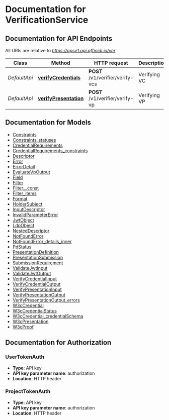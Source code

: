 # Documentation for VerificationService

<a name="documentation-for-api-endpoints"></a>

## Documentation for API Endpoints

All URIs are relative to *https://apse1.api.affinidi.io/ver*

| Class        | Method                                                          | HTTP request                     | Description  |
| ------------ | --------------------------------------------------------------- | -------------------------------- | ------------ |
| _DefaultApi_ | [**verifyCredentials**](Apis/DefaultApi.md#verifycredentials)   | **POST** /v1/verifier/verify-vcs | Verifying VC |
| _DefaultApi_ | [**verifyPresentation**](Apis/DefaultApi.md#verifypresentation) | **POST** /v1/verifier/verify-vp  | Verifying VP |

<a name="documentation-for-models"></a>

## Documentation for Models

- [Constraints](./Models/Constraints.md)
- [Constraints_statuses](./Models/Constraints_statuses.md)
- [CredentialRequirements](./Models/CredentialRequirements.md)
- [CredentialRequirements_constraints](./Models/CredentialRequirements_constraints.md)
- [Descriptor](./Models/Descriptor.md)
- [Error](./Models/Error.md)
- [ErrorDetail](./Models/ErrorDetail.md)
- [EvaluateVpOutput](./Models/EvaluateVpOutput.md)
- [Field](./Models/Field.md)
- [Filter](./Models/Filter.md)
- [Filter\_\_const](./Models/Filter__const.md)
- [Filter_items](./Models/Filter_items.md)
- [Format](./Models/Format.md)
- [HolderSubject](./Models/HolderSubject.md)
- [InputDescriptor](./Models/InputDescriptor.md)
- [InvalidParameterError](./Models/InvalidParameterError.md)
- [JwtObject](./Models/JwtObject.md)
- [LdpObject](./Models/LdpObject.md)
- [NestedDescriptor](./Models/NestedDescriptor.md)
- [NotFoundError](./Models/NotFoundError.md)
- [NotFoundError_details_inner](./Models/NotFoundError_details_inner.md)
- [PdStatus](./Models/PdStatus.md)
- [PresentationDefinition](./Models/PresentationDefinition.md)
- [PresentationSubmission](./Models/PresentationSubmission.md)
- [SubmissionRequirement](./Models/SubmissionRequirement.md)
- [ValidateJwtInput](./Models/ValidateJwtInput.md)
- [ValidateJwtOutput](./Models/ValidateJwtOutput.md)
- [VerifyCredentialInput](./Models/VerifyCredentialInput.md)
- [VerifyCredentialOutput](./Models/VerifyCredentialOutput.md)
- [VerifyPresentationInput](./Models/VerifyPresentationInput.md)
- [VerifyPresentationOutput](./Models/VerifyPresentationOutput.md)
- [VerifyPresentationOutput_errors](./Models/VerifyPresentationOutput_errors.md)
- [W3cCredential](./Models/W3cCredential.md)
- [W3cCredentialStatus](./Models/W3cCredentialStatus.md)
- [W3cCredential_credentialSchema](./Models/W3cCredential_credentialSchema.md)
- [W3cPresentation](./Models/W3cPresentation.md)
- [W3cProof](./Models/W3cProof.md)

<a name="documentation-for-authorization"></a>

## Documentation for Authorization

<a name="UserTokenAuth"></a>

### UserTokenAuth

- **Type**: API key
- **API key parameter name**: authorization
- **Location**: HTTP header

<a name="ProjectTokenAuth"></a>

### ProjectTokenAuth

- **Type**: API key
- **API key parameter name**: authorization
- **Location**: HTTP header
